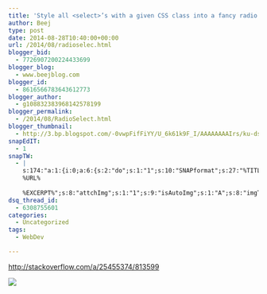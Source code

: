 ```yaml
---
title: 'Style all <select>’s with a given CSS class into a fancy radio button look'
author: Beej
type: post
date: 2014-08-28T10:40:00+00:00
url: /2014/08/radioselec.html
blogger_bid:
  - 7726907200224433699
blogger_blog:
  - www.beejblog.com
blogger_id:
  - 8616566783643612773
blogger_author:
  - g108832383968142578199
blogger_permalink:
  - /2014/08/RadioSelect.html
blogger_thumbnail:
  - http://3.bp.blogspot.com/-0vwpFifFiYY/U_6k61k9F_I/AAAAAAAAIrs/ku-dsGXukB4/s1600/8-27-2014%2B8-40-58%2BPM.png
snapEdIT:
  - 1
snapTW:
  - |
    s:174:"a:1:{i:0;a:6:{s:2:"do";s:1:"1";s:10:"SNAPformat";s:27:"%TITLE%
    %URL%
    
    %EXCERPT%";s:8:"attchImg";s:1:"1";s:9:"isAutoImg";s:1:"A";s:8:"imgToUse";s:0:"";s:4:"doTW";s:1:"1";}}";
dsq_thread_id:
  - 6308755601
categories:
  - Uncategorized
tags:
  - WebDev

---
```

<a style="font-size: x-large;" href="http://stackoverflow.com/a/25455374/813599">http://stackoverflow.com/a/25455374/813599</a>

<a href="http://www.BeejBlog.com/wp-content/uploads/2014/08/8-27-20148-40-58PM.png" imageanchor="1" ><img border="0" src="http://www.BeejBlog.com/wp-content/uploads/2014/08/8-27-20148-40-58PM.png" /></a>